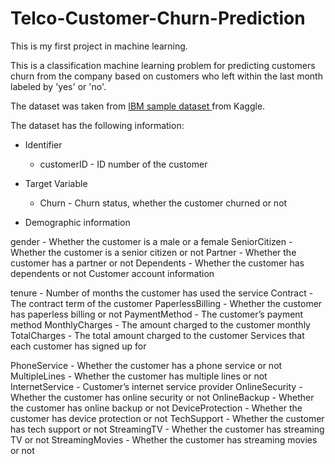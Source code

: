 # Telco-Customer-Churn-Prediction


This is my first project in machine learning.

This is a classification machine learning problem for predicting customers churn from the company based on customers who left within the last month labeled by 'yes' or 'no'.

The dataset was taken from <a href="https://www.kaggle.com/datasets/blastchar/telco-customer-churn"> IBM sample dataset </a> from Kaggle.

The dataset has the following information:

 - Identifier
    - customerID - ID number of the customer

- Target Variable
    - Churn - Churn status, whether the customer churned or not

- Demographic information

gender - Whether the customer is a male or a female
SeniorCitizen - Whether the customer is a senior citizen or not
Partner - Whether the customer has a partner or not
Dependents - Whether the customer has dependents or not
Customer account information

tenure - Number of months the customer has used the service
Contract - The contract term of the customer
PaperlessBilling - Whether the customer has paperless billing or not
PaymentMethod - The customer’s payment method
MonthlyCharges - The amount charged to the customer monthly
TotalCharges - The total amount charged to the customer
Services that each customer has signed up for

PhoneService - Whether the customer has a phone service or not
MultipleLines - Whether the customer has multiple lines or not
InternetService - Customer’s internet service provider
OnlineSecurity - Whether the customer has online security or not
OnlineBackup - Whether the customer has online backup or not
DeviceProtection - Whether the customer has device protection or not
TechSupport - Whether the customer has tech support or not
StreamingTV - Whether the customer has streaming TV or not
StreamingMovies - Whether the customer has streaming movies or not
